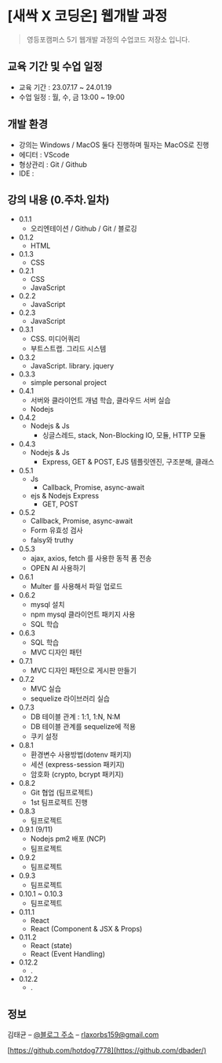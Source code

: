 # [새싹 X 코딩온] 웹개발 과정

> 영등포캠퍼스 5기 웹개발 과정의 수업코드 저장소 입니다.

## 교육 기간 및 수업 일정

- 교육 기간 : 23.07.17 ~ 24.01.19
- 수업 일정 : 월, 수, 금 13:00 ~ 19:00

## 개발 환경

- 강의는 Windows / MacOS 둘다 진행하며 필자는 MacOS로 진행
- 에디터 : VScode
- 형상관리 : Git / Github
- IDE :

## 강의 내용 (0.주차.일차)

- 0.1.1
  - 오리엔테이션 / Github / Git / 블로깅
- 0.1.2
  - HTML
- 0.1.3
  - CSS
- 0.2.1
  - CSS
  - JavaScript
- 0.2.2
  - JavaScript
- 0.2.3
  - JavaScript
- 0.3.1
  - CSS. 미디어쿼리
  - 부트스트랩. 그리드 시스템
- 0.3.2
  - JavaScript. library. jquery
- 0.3.3
  - simple personal project
- 0.4.1
  - 서버와 클라이언트 개념 학습, 클라우드 서버 실습
  - Nodejs
- 0.4.2
  - Nodejs & Js
    - 싱글스레드, stack, Non-Blocking IO, 모듈, HTTP 모듈
- 0.4.3
  - Nodejs & Js
    - Express, GET & POST, EJS 템플릿엔진, 구조분해, 클래스
- 0.5.1
  - Js
    - Callback, Promise, async-await
  - ejs & Nodejs Express
    - GET, POST
- 0.5.2
  - Callback, Promise, async-await
  - Form 유효성 검사
  - falsy와 truthy
- 0.5.3
  - ajax, axios, fetch 를 사용한 동적 폼 전송
  - OPEN AI 사용하기
- 0.6.1
  - Multer 를 사용해서 파일 업로드
- 0.6.2
  - mysql 설치
  - npm mysql 클라이언트 패키지 사용
  - SQL 학습
- 0.6.3
  - SQL 학습
  - MVC 디자인 패턴
- 0.7.1
  - MVC 디자인 패턴으로 게시판 만들기
- 0.7.2
  - MVC 실습
  - sequelize 라이브러리 실습
- 0.7.3
  - DB 테이블 관계 : 1:1, 1:N, N:M
  - DB 테이블 관계를 sequelize에 적용
  - 쿠키 설정
- 0.8.1
  - 환경변수 사용방법(dotenv 패키지)
  - 세션 (express-session 패키지)
  - 암호화 (crypto, bcrypt 패키지)
- 0.8.2
  - Git 협업 (팀프로젝트)
  - 1st 팀프로젝트 진행
- 0.8.3
  - 팀프로젝트
- 0.9.1 (9/11)
  - Nodejs pm2 배포 (NCP)
  - 팀프로젝트
- 0.9.2
  - 팀프로젝트
- 0.9.3
  - 팀프로젝트
- 0.10.1 ~ 0.10.3
  - 팀프로젝트
- 0.11.1
  - React
  - React (Component & JSX & Props)
- 0.11.2
  - React (state)
  - React (Event Handling)
- 0.12.2
  - . 
- 0.12.2
  - .


## 정보

김태균 – [@블로그 주소](https://dksl00.tistory.com/) – rlaxorbs159@gmail.com

[https://github.com/hotdog7778](https://github.com/dbader/)
